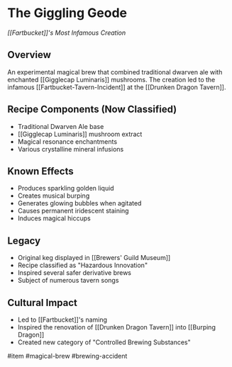 # The Giggling Geode
*[[Fartbucket]]'s Most Infamous Creation*

## Overview
An experimental magical brew that combined traditional dwarven ale with enchanted [[Gigglecap Luminaris]] mushrooms. The creation led to the infamous [[Fartbucket-Tavern-Incident]] at the [[Drunken Dragon Tavern]].

## Recipe Components (Now Classified)
- Traditional Dwarven Ale base
- [[Gigglecap Luminaris]] mushroom extract
- Magical resonance enchantments
- Various crystalline mineral infusions

## Known Effects
- Produces sparkling golden liquid
- Creates musical burping
- Generates glowing bubbles when agitated
- Causes permanent iridescent staining
- Induces magical hiccups

## Legacy
- Original keg displayed in [[Brewers' Guild Museum]]
- Recipe classified as "Hazardous Innovation"
- Inspired several safer derivative brews
- Subject of numerous tavern songs

## Cultural Impact
- Led to [[Fartbucket]]'s naming
- Inspired the renovation of [[Drunken Dragon Tavern]] into [[Burping Dragon]]
- Created new category of "Controlled Brewing Substances"

#item #magical-brew #brewing-accident